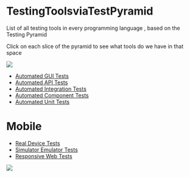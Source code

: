 # TestingToolsviaTestPyramid
List of all testing tools in every programming language , based on the Testing Pyramid

Click on each slice of the pyramid to see what tools do we have in that space

<!-- Image Map Generated by http://www.image-map.net/ -->
<img src="https://atlassianblog.wpengine.com/wp-content/uploads/03-Piramides-03-03.png" usemap="#image-map">

<map name="image-map">
    <area target="" alt="" title="" href="https://github.com/AdyKalra/TestingToolsviaTestPyramid/blob/master/AutomatedGUITests.md" coords="514,226,690,343" shape="rect">
    <area target="" alt="" title="" href="https://github.com/AdyKalra/TestingToolsviaTestPyramid/blob/master/AutomatedAPITests.md" coords="768,455,430,379" shape="rect">
    <area target="" alt="" title="" href="https://github.com/AdyKalra/TestingToolsviaTestPyramid/blob/master/AutomatedIntegrationTests.md" coords="380,463,832,547" shape="rect">
    <area target="" alt="" title="" href="https://github.com/AdyKalra/TestingToolsviaTestPyramid/blob/master/AutomatedComponentTests.md" coords="334,551,871,635" shape="rect">
    <area target="" alt="" title="" href="https://github.com/AdyKalra/TestingToolsviaTestPyramid/blob/master/AutomatedUnitTests.md" coords="279,674,945,754" shape="rect">
</map>

* [Automated GUI Tests](https://github.com/AdyKalra/TestingToolsviaTestPyramid/blob/master/AutomatedGUITests.md)
* [Automated API Tests](https://github.com/AdyKalra/TestingToolsviaTestPyramid/blob/master/AutomatedAPITests.md)
* [Automated Integration Tests](https://github.com/AdyKalra/TestingToolsviaTestPyramid/blob/master/AutomatedIntegrationTests.md)
* [Automated Component Tests](https://github.com/AdyKalra/TestingToolsviaTestPyramid/blob/master/AutomatedComponentTests.md)
* [Automated Unit Tests](https://github.com/AdyKalra/TestingToolsviaTestPyramid/blob/master/AutomatedUnitTests.md)

# Mobile
* [Real Device Tests](https://github.com/AdyKalra/TestingToolsviaTestPyramid/blob/master/RealDeviceTests.md)
* [Simulator Emulator Tests](https://github.com/AdyKalra/TestingToolsviaTestPyramid/blob/master/SimulatorEmulatorTests.md)
* [Responsive Web Tests](https://github.com/AdyKalra/TestingToolsviaTestPyramid/blob/master/ResponsiveWebTests.md)

<img src="https://user-images.githubusercontent.com/8856857/30575777-696b75de-9d46-11e7-89e4-53a43c286969.JPG">
